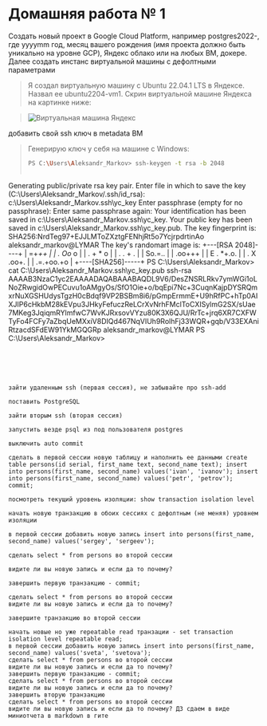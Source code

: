# Домашняя работа № 1

Cоздать новый проект в Google Cloud Platform, например postgres2022-, где yyyymm год, месяц вашего рождения (имя проекта должно быть уникально на уровне GCP), Яндекс облако или на любых ВМ, докере.
Далее создать инстанс виртуальной машины с дефолтными параметрами

> Я создал виртуальную машину с Ubuntu 22.04.1 LTS в Яндексе. Назвал ее ubuntu2204-vm1. Скрин виртуальной машине Яндекса на картинке ниже:

> <image src="images/vm_yandex.png" alt="Виртуальная машина Яндекс">

добавить свой ssh ключ в metadata ВМ

> Генерирую ключ у себя на машине с Windows:
> ```sh
> PS C:\Users\Aleksandr_Markov> ssh-keygen -t rsa -b 2048
> ```
> ```sh

Generating public/private rsa key pair.
Enter file in which to save the key (C:\Users\Aleksandr_Markov/.ssh/id_rsa): c:\Users\Aleksandr_Markov\.ssh\yc_key
Enter passphrase (empty for no passphrase):
Enter same passphrase again:
Your identification has been saved in c:\Users\Aleksandr_Markov\.ssh\yc_key.
Your public key has been saved in c:\Users\Aleksandr_Markov\.ssh\yc_key.pub.
The key fingerprint is:
SHA256:NrdTeg97+EJJLMToZXztgFENhjRt5o7YcjrpdrtinAo aleksandr_markov@LYMAR
The key's randomart image is:
+---[RSA 2048]----+
|         =+*++   |
|        . Oo* o  |
|       . + * o   |
|        . . + .  |
|        So.=..   |
|       .oo+++    |
|    E  . *+.o.   |
|     .  X .oo+.  |
|      .=.+oo.+o  |
+----[SHA256]-----+
PS C:\Users\Aleksandr_Markov> cat C:\Users\Aleksandr_Markov\.ssh\yc_key.pub
ssh-rsa AAAAB3NzaC1yc2EAAAADAQABAAABAQDL9V6/DesZNSRLRkv7ymWGi1oLNoZRwgidOwPECuvu1oAMgyOs/SfO1Oie+o/bqEpi7Nc+3CuqnKajpDYSRQmxrNuXGSHUdysTgzH0cBdqf9VP2BSBm8i6/pGmpErmmE+U9hRfPC+hTp0AIXJIP6cHkbM28kEVpu3JHkyFefuczReLCrXvNrhFMclToCXISylmG2SX/sUae7MKeg3JqiqmRYlmfwC7WvKJRxsovVYzu80K3X6QJU/RrTc+jrq6XR7CXFWTyFo4FCFy7aZbqUeMXxiV8DIQd467NqVIUh9RolhFj33WQR+gqb/V33EXAniRtzacdSFdEW91YkMGQGRp aleksandr_markov@LYMAR
PS C:\Users\Aleksandr_Markov>
```





зайти удаленным ssh (первая сессия), не забывайте про ssh-add

поставить PostgreSQL

зайти вторым ssh (вторая сессия)

запустить везде psql из под пользователя postgres

выключить auto commit

сделать в первой сессии новую таблицу и наполнить ее данными create table persons(id serial, first_name text, second_name text); insert into persons(first_name, second_name) values('ivan', 'ivanov'); insert into persons(first_name, second_name) values('petr', 'petrov'); commit;

посмотреть текущий уровень изоляции: show transaction isolation level

начать новую транзакцию в обоих сессиях с дефолтным (не меняя) уровнем изоляции

в первой сессии добавить новую запись insert into persons(first_name, second_name) values('sergey', 'sergeev');

сделать select * from persons во второй сессии

видите ли вы новую запись и если да то почему?

завершить первую транзакцию - commit;

сделать select * from persons во второй сессии
видите ли вы новую запись и если да то почему?

завершите транзакцию во второй сессии

начать новые но уже repeatable read транзации - set transaction isolation level repeatable read;
в первой сессии добавить новую запись insert into persons(first_name, second_name) values('sveta', 'svetova');
сделать select * from persons во второй сессии
видите ли вы новую запись и если да то почему?
завершить первую транзакцию - commit;
сделать select * from persons во второй сессии
видите ли вы новую запись и если да то почему?
завершить вторую транзакцию
сделать select * from persons во второй сессии
видите ли вы новую запись и если да то почему? ДЗ сдаем в виде миниотчета в markdown в гите

